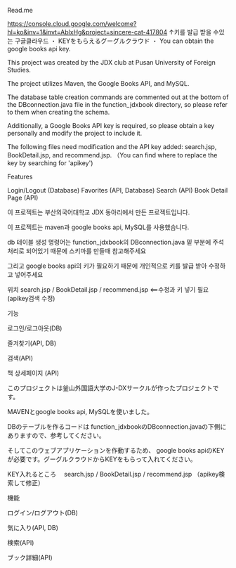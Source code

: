 Read.me

https://console.cloud.google.com/welcome?hl=ko&inv=1&invt=AblxHg&project=sincere-cat-417804
↑키를 발급 받을 수있는 구글클라우드 ・ KEYをもらえるグーグルクラウド ・ You can obtain the google books api key.



This project was created by the JDX club at Pusan University of Foreign Studies.

The project utilizes Maven, the Google Books API, and MySQL.

The database table creation commands are commented out at the bottom of the DBconnection.java file in the function_jdxbook directory, so please refer to them when creating the schema.

Additionally, a Google Books API key is required, so please obtain a key personally and modify the project to include it.

The following files need modification and the API key added: search.jsp, BookDetail.jsp, and recommend.jsp.  （You can find where to replace the key by searching for 'apikey')

Features


Login/Logout (Database)
Favorites (API, Database)
Search (API)
Book Detail Page (API)



이 프로젝트는 부산외국어대학교 JDX 동아리에서 만든 프로젝트입니다.

이 프로젝트는 maven과 google books api, MySQL를 사용했습니다. 

db 테이블 생성 명령어는 function_jdxbook의 DBconnection.java 밑 부분에 주석처리로 되어있기 때문에 스키마를 만들때 참고해주세요

그리고 google books api의 키가 필요하기 때문에 개인적으로 키를 발급 받아 수정하고 넣어주세요

위치 search.jsp / BookDetail.jsp / recommend.jsp <==수정과 키 넣기 필요  (apikey검색 수정)

기능

로그인/로그아웃(DB)

즐겨찾기(API, DB)

검색(API)

책 상세페이지 (API)



このプロジェクトは釜山外国語大学のJ-DXサークルが作ったプロジェクトです。

MAVENとgoogle books api, MySQLを使いました。

DBのテーブルを作るコードは function_jdxbookのDBconnection.javaの下側にありますので、参考してください。

そしてこのウェブアプリケーションを作動するため、 google books apiのKEYが必要です。グーグルクラウドからKEYをもらって入れてください。

KEY入れるところ　 search.jsp / BookDetail.jsp / recommend.jsp     （apikey検索して修正）


機能

ログイン/ログアウト(DB)

気に入り(API, DB)

検索(API)

ブック詳細(API)
